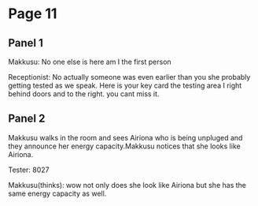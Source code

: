# Page 11

## Panel 1 
Makkusu: No one else is here am I the first person

Receptionist: No actually someone was even earlier than you she probably getting tested as we speak. Here is your key card the testing area I right behind doors and to the right. you cant miss it.

## Panel 2
Makkusu walks in the room and sees Airiona who is being unpluged and they announce her energy capacity.Makkusu notices that she looks like Airiona.

Tester: 8027

Makkusu(thinks): wow not only does she look like Airiona but she has the same energy capacity as well.